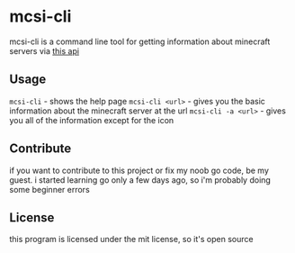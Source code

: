 # mcsi-cli

mcsi-cli is a command line tool for getting information about minecraft servers via [this api](http://mcsrvstat.us/)

## Usage

`mcsi-cli` - shows the help page
`mcsi-cli <url>` - gives you the basic information about the minecraft server at the url
`mcsi-cli -a <url>` - gives you all of the information except for the icon

## Contribute

if you want to contribute to this project or fix my noob go code, be my guest. i started learning go only a few days ago, so i'm probably doing some beginner errors

## License

this program is licensed under the mit license, so it's open source
